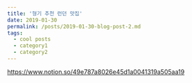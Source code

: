 ```yaml
---
title: '형기 추천 런던 맛집'
date: 2019-01-30
permalink: /posts/2019-01-30-blog-post-2.md
tags:
  - cool posts
  - category1
  - category2
---
```


https://www.notion.so/49e787a8026e45d1a0041319a505aa19
